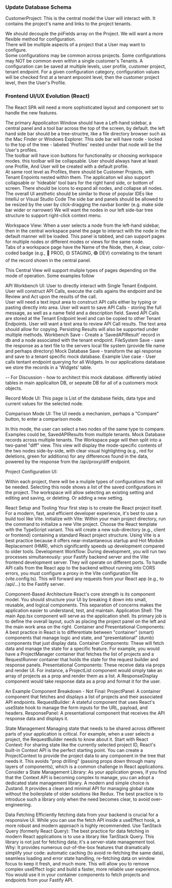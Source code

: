 
### Update Database Schema

CustomerProject: This is the central model the User will interact with. It contains the project's name and links to the project tenants.

We should decouple the piiFields array on the Project.
We will want a more flexible method for configuration.   
There will be multiple aspects of a project that a User may want to configure.  
Some configurations may be common across projects. 
Some configurations may NOT be common even within a single customer's Tenants.
A configuration can be saved at multiple levels, user profile, customer project, tenant endpoint.
For a given configuration category, configuration values will be checked first at a tenant enpooint level, then the customer project level, then the User's Profile.

### Frontend UI/UX Evolution (React)


The React SPA will need a more sophisticated layout and component set to handle the new features.

The primary Appolicaiton Window should have a Left-hand sidebar, a central panel and a tool bar across the top of the screen, by default. 
the left hand side bar should be a tree-structre, like a file directory browser such as the Mac Finder or Windows Explorer.
This side bar will have node - locked to the top of the tree - labeled 'Profiles' nested under that node will be the User's profiles.  
The toolbar will have icon buttons for functionality or choosing workspace modes.  this toolbar will be collapsable.
User should always have at least one Profile, And User will be created with a default profile.   
At same root level as Profiles, there should be Customer Projects, with Tenant Enpoints nested within them.
The applicaiton wil also support collapsable or 'hideable' tool bars for the right hand side, or bottom of screen.
There should be icons to expand all nodes, and collapse all nodes.
The overall UI aesthetic should be similar to those of popular IDEs like IntelliJ or Visual Studio Code 
The side bar and panels should be allowed to be resized by the user by click-dragging the navbar border (e.g. make side bar wider or narrower)
We will want the nodes in our left side-bar tree structure to support right-click context menu.

Workspace View:
When a user selects a node from the left-hand sidebar, then in the central workspace panel the page to interact with the node in the default manner will be loaded. This panel is tabbed, and can support pages for multiple nodes or different modes or views for the same node.  
Tabs of a workspace page have the Name of the Node, then, A clear, color-coded badge (e.g., 🔴 PROD, 🟡 STAGING, 🟢 DEV) correlating to the tenant of the record shown in the central panel.

This Central View will support muliple types of pages depending on the mode of operation.
Some examples follow

API Workbench UI:  User to directly interact with Single Tenant Endpoint.
User will construct API Calls, execute the calls agains the endpoint and be Review and Act upon the results of the call.  
User will need a text input area to construct API calls either by typing or pasting directly into area.
User will want to save API Calls - storing the full message, as well as a name field and a description field.
  Saved API Calls are stored at the Tenant Endpoint level and can be copied to other Tenant Endpoints.
User will want a text area to review API Call results.  The text area should allow for copying.
Persisting Results will also be supported under multiple methods.
Workbench Save - Create a 'SavedAPIResult' record in db and a node associated with the tenant endpoint.
FileSystem Save - save the response as a text file to the servers local file system (provide file name and perhaps directory)
Mock Database Save - transform the api response and save to a tenant specific mock database.  Example Use case - User calls tentant endpoint querying for all Widgets.  In our applications database we store the records in a 'Widgets' table.

-- For Discussion - how to architect this mock database.  differently labled tables in main applicaiton DB, or sepeate DB for all of a customers mock objects.

Record Mode UI: This page is List of the database fields, data type and current values for the selected node.

Comparison Mode UI:
The UI needs a mechanism, perhaps a "Compare" button, to enter a comparison mode.

In this mode, the user can select a two nodes of the same type to compare.  Examples could be, SavedAPIResults from multiple tenants.   Mock Database records across multiple tenants.
The Workspace page will then split into a two-panel "diff" view.
This view will display the mode-specific contents of the two nodes side-by-side, with clear visual highlighting (e.g., red for deletions, green for additions) for any differences found in the data, powered by the response from the /api/proxy/diff endpoint.

Project Configuration UI:

Within each project, there will be a muliple types of configurations that will be needed. 
Selecting this node shows a list of the saved configurations in the project.
The workspace will allow selecting an existing setting and editing and saving, or deleting.  Or adding a new setting.

React  Setup and Tooling
Your first step is to create the React project itself. For a modern, fast, and efficient developer experience, it's best to use a build tool like Vite.
Initialize with Vite: Within your main project directory, run the command to initialize a new Vite project. Choose the React template with the TypeScript variant. This will create a new sub-directory (e.g., client or frontend) containing a standard React project structure. Using Vite is a best practice because it offers near-instantaneous startup and Hot Module Replacement (HMR), which significantly speeds up development compared to older tools.
Development Workflow: During development, you will run two processes simultaneously: your Fastify backend server and the Vite frontend development server. They will operate on different ports. To handle API calls from the React app to the backend without running into CORS errors, you must configure a proxy in the Vite configuration file (vite.config.ts). This will forward any requests from your React app (e.g., to /api/...) to the Fastify server.

Component-Based Architecture
React's core strength is its component model. You should structure your UI by breaking it down into small, reusable, and logical components. This separation of concerns makes the application easier to understand, test, and maintain.
Application Shell: The main App.tsx component will serve as the application shell. Its primary job is to define the overall layout, such as placing the project panel on the left and the main work area on the right.
Container and Presentational Components: A best practice in React is to differentiate between "container" (smart) components that manage logic and state, and "presentational" (dumb) components that just display data.
Container Components: These will fetch data and manage the state for a specific feature. For example, you would have a ProjectManager container that fetches the list of projects and a RequestRunner container that holds the state for the request builder and response panels.
Presentational Components: These receive data via props and render UI. For instance, a ProjectList component would simply take an array of projects as a prop and render them as a list. A ResponseDisplay component would take response data as a prop and format it for the user.

An Example Component Breakdown - Not Final:
ProjectPanel: A container component that fetches and displays a list of projects and their associated API endpoints.
RequestBuilder: A stateful component that uses React's useState hook to manage the form inputs for the URL, payload, and headers.
ResponsePanel: A presentational component that receives the API response data and displays it.

State Management
Managing state that needs to be shared across different parts of your application is critical. For example, when a user selects a project, the RequestBuilder needs to know about it.
Start with React Context: For sharing state like the currently selected project ID, React's built-in Context API is the perfect starting point. You can create a ProjectContext to provide the project data to any component in the tree that needs it. This avoids "prop drilling" (passing props down through many layers of components), which is a common challenge in React applications.
Consider a State Management Library: As your application grows, if you find that the Context API is becoming complex to manage, you can adopt a dedicated state management library. A modern and simple choice is Zustand. It provides a clean and minimal API for managing global state without the boilerplate of older solutions like Redux. The best practice is to introduce such a library only when the need becomes clear, to avoid over-engineering.

Data Fetching
Efficiently fetching data from your backend is crucial for a responsive UI. While you can use the fetch API inside a useEffect hook, a more robust and modern approach is highly recommended.
Use TanStack Query (formerly React Query): The best practice for data fetching in modern React applications is to use a library like TanStack Query. This library is not just for fetching data; it's a server-state management tool.
Why: It provides numerous out-of-the-box features that dramatically simplify your code: automatic caching (to avoid re-fetching the same data), seamless loading and error state handling, re-fetching data on window focus to keep it fresh, and much more. This will allow you to remove complex useEffect logic and build a faster, more reliable user experience. You would use it in your container components to fetch projects and endpoints from your Fastify API.

